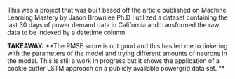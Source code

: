 This was a project that was built based off the article published on Machine Learning Mastery by Jason Brownlee Ph.D
I utilized a dataset containing the last 30 days of power demand data in California and transformed the raw data to be indexed by a datetime column.

**TAKEAWAY:**
**The RMSE score is not good and this has led me to tinkering with the parameters of the model and trying different amounts of neurons in the model. This is still a work in progress but it shows the application
of a cookie cutter LSTM approach on a publicly available powergrid data set. **
